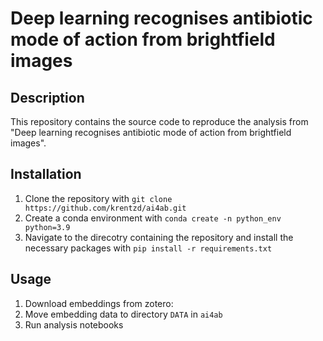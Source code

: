 # Deep learning recognises antibiotic mode of action from brightfield images

## Description 
This repository contains the source code to reproduce the analysis from "Deep learning recognises antibiotic mode of action from brightfield images".

## Installation
1) Clone the repository with `git clone https://github.com/krentzd/ai4ab.git`
2) Create a conda environment with `conda create -n python_env python=3.9`
3) Navigate to the direcotry containing the repository and install the necessary packages with `pip install -r requirements.txt`
   
## Usage 
1) Download embeddings from zotero:
2) Move embedding data to directory `DATA` in `ai4ab`
3) Run analysis notebooks

